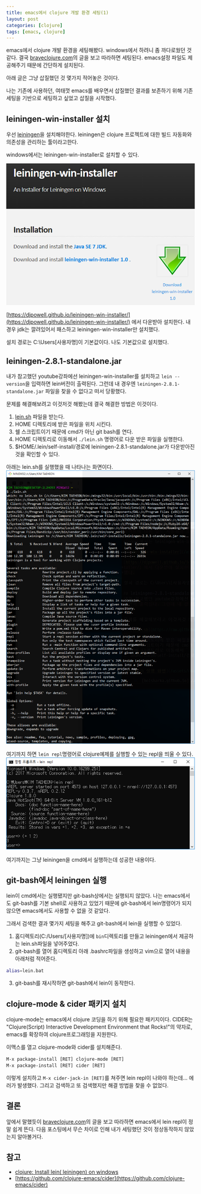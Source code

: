 ```yaml
---
title: emacs에서 clojure 개발 환경 세팅(1)
layout: post
categories: [clojure]
tags: [emacs, clojure]
---
```

emacs에서 clojure 개발 환경을 세팅해봤다. windows에서 하려니 좀 까다로웠던 것 같다.
결국 [braveclojure.com](https://www.braveclojure.com/basic-emacs/)의 글을 보고 따라하면 세팅된다.
emacs설정 파일도 제공해주기 때문에 간단하게 설치된다.

아래 글은 그냥 삽질했던 것 몇가지 적어놓은 것이다.

나는 기존에 사용하던, 여태껏 emacs를 배우면서 삽질했던 결과를 보존하기 위해 기존 세팅을 기반으로 세팅하고 싶었고 삽질을 시작했다.

## leiningen-win-installer 설치
우선 [leiningen](https://github.com/technomancy/leiningen)을 설치해야한다. leiningen은 clojure 프로젝트에 대한 빌드 자동화와 의존성을 관리하는 툴이라고한다.

windows에서는 leiningen-win-installer로 설치할 수 있다.

![leiningen-win-installer](/assets/emacs-clojure-setting-001.png)

[https://djpowell.github.io/leiningen-win-installer/](https://djpowell.github.io/leiningen-win-installer/) 에서 다운받아 설치한다. 내 경우 jdk는 깔려있어서 패스하고 leiningen-win-installer만 설치했다.

설치 경로는 C:\Users\[사용자명]이 기본값이다. 나도 기본값으로 설치했다.

## leiningen-2.8.1-standalone.jar
내가 참고했던 youtube강좌에선 leiningen-win-installer를 설치하고 `lein --version`을 입력하면 lein버전이 출력된다. 그런데 내 경우엔 `leiningen-2.8.1-standalone.jar` 파일을 찾을 수 없다고 떠서 당황했다.

문제를 해결해보려고 이것저것 해봤는데 결국 해결한 방법은 이것이다.

1. [lein.sh](https://raw.githubusercontent.com/technomancy/leiningen/stable/bin/lein) 파일을 받는다.
2. HOME 디렉토리에 받은 파일을 위치 시킨다.
3. 쉘 스크립트이기 때문에 cmd가 아닌 git bash를 연다.
4. HOME 디렉토리로 이동해서 `./lein.sh` 명령어로 다운 받은 파일을 실행한다.
5. $HOME/.lein/self-install/경로에 leiningen-2.8.1-standalone.jar가 다운받아진 것을 확인할 수 있다.

아래는 lein.sh를 실행했을 때 나타나는 화면이다.
![lein.sh 실행 화면](/assets/emacs-clojure-setting-002.png)

여기까지 하면 `lein repl`명령어로 clojure예제를 실행할 수 있는 repl을 띄울 수 있다.
![repl](/assets/emacs-clojure-setting-003.png)

여기까지는 그냥 leiningen을 cmd에서 실행하는데 성공한 내용이다.

## git-bash에서 leiningen 실행
lein이 cmd에서는 실행됐지만 git-bash상에서는 실행되지 않았다. 나는 emacs에서도 git-bash를 기본 shell로 사용하고 있었기 때문에 git-bash에서 lein명령어가 되지 않으면 emacs에서도 사용할 수 없을 것 같았다.

그래서 검색한 결과 몇가지 세팅을 해주고 git-bash에서 lein을 실행할 수 있었다.

1. 홈디렉토리(C:/Users/[사용자명])에 `bin`디렉토리를 만들고 leiningen에서 제공하는 lein.sh파일을 넣어주었다.
2. git-bash를 열어 홈디렉토리 아래 .bashrc파일을 생성하고 vim으로 열어 내용을 아래처럼 적어준다.

``` bash
alias=lein.bat
```
3. git-bash를 재시작하면 git-bash에서 lein이 동작한다.

## clojure-mode & cider 패키지 설치
clojure-mode는 emacs에서 clojure 코딩을 하기 위해 필요한 패키지이다.
CIDER는 "Clojure(Script) Interactive Development Environment that Rocks!"의 약자로, emacs를 확장하여 clojure프로그래밍을 지원한다.

이맥스를 열고 clojure-mode와 cider를 설치해준다.

``` lisp
M-x package-install [RET] clojure-mode [RET]
M-x package-install [RET] cider [RET]
```

이렇게 설치하고 `M-x cider-jack-in [RET]`를 쳐주면 lein repl이 나와야 하는데... 에러가 발생했다.
그리고 검색하고 또 검색했지만 해결 방법을 찾을 수 없었다.


## 결론
앞에서 말했듯이 [braveclojure.com](https://www.braveclojure.com/basic-emacs/)의 글을 보고 따라하면 emacs에서 lein repl이 정말 쉽게 뜬다.
다음 포스팅에서 무슨 차이로 인해 내가 세팅했던 것이 정상동작하지 않았는지 알아볼거다.


## 참고
  - [clojure: Install lein( leiningen) on windows](https://www.youtube.com/watch?v=axOfYQg1VQw)
  - [https://github.com/clojure-emacs/cider](https://github.com/clojure-emacs/cider)

